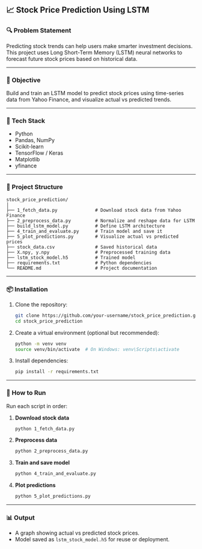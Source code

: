 ## 📈 Stock Price Prediction Using LSTM

### 🔍 Problem Statement
Predicting stock trends can help users make smarter investment decisions. This project uses Long Short-Term Memory (LSTM) neural networks to forecast future stock prices based on historical data.

---

### 🎯 Objective
Build and train an LSTM model to predict stock prices using time-series data from Yahoo Finance, and visualize actual vs predicted trends.

---

### 🧰 Tech Stack
- Python
- Pandas, NumPy
- Scikit-learn
- TensorFlow / Keras
- Matplotlib
- yfinance

---

### 📁 Project Structure

```
stock_price_prediction/
│
├── 1_fetch_data.py              # Download stock data from Yahoo Finance
├── 2_preprocess_data.py         # Normalize and reshape data for LSTM
├── build_lstm_model.py          # Define LSTM architecture
├── 4_train_and_evaluate.py      # Train model and save it
├── 5_plot_predictions.py        # Visualize actual vs predicted prices
├── stock_data.csv               # Saved historical data
├── X.npy, y.npy                 # Preprocessed training data
├── lstm_stock_model.h5          # Trained model
├── requirements.txt             # Python dependencies
└── README.md                    # Project documentation
```

---

### 📦 Installation

1. Clone the repository:
   ```bash
   git clone https://github.com/your-username/stock_price_prediction.git
   cd stock_price_prediction
   ```

2. Create a virtual environment (optional but recommended):
   ```bash
   python -m venv venv
   source venv/bin/activate  # On Windows: venv\Scripts\activate
   ```

3. Install dependencies:
   ```bash
   pip install -r requirements.txt
   ```

---

### 🚀 How to Run

Run each script in order:

1. **Download stock data**
   ```bash
   python 1_fetch_data.py
   ```

2. **Preprocess data**
   ```bash
   python 2_preprocess_data.py
   ```

3. **Train and save model**
   ```bash
   python 4_train_and_evaluate.py
   ```

4. **Plot predictions**
   ```bash
   python 5_plot_predictions.py
   ```

---

### 📊 Output

- A graph showing actual vs predicted stock prices.
- Model saved as `lstm_stock_model.h5` for reuse or deployment.
